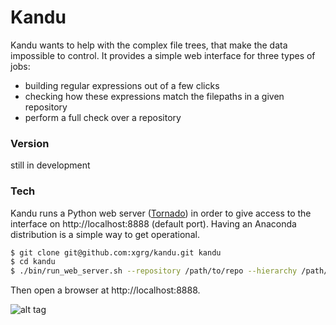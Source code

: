 # Kandu

Kandu wants to help with the complex file trees, that make the data impossible to control. It provides a simple web interface for three types of jobs:

  - building regular expressions out of a few clicks
  - checking how these expressions match the filepaths in a given repository
  - perform a full check over a repository

### Version
still in development

### Tech

Kandu runs a Python web server ([Tornado]) in order to give access to the interface on http://localhost:8888 (default port). Having an Anaconda distribution is a simple way to get operational.

```sh
$ git clone git@github.com:xgrg/kandu.git kandu
$ cd kandu
$ ./bin/run_web_server.sh --repository /path/to/repo --hierarchy /path/to/output.json
```
Then open a browser at http://localhost:8888.

![alt tag](http://raw.githubusercontent.com/xgrg/kandu/master/doc/screenshot.png)

   [Anaconda]: <https://www.continuum.io/downloads>
   [Tornado]: <http://www.tornadoweb.org/en/stable/>
   [git-repo-url]: <http://daringfireball.net>
   [@thomasfuchs]: <http://twitter.com/thomasfuchs>
   [df1]: <http://daringfireball.net/projects/markdown/>
   [marked]: <https://github.com/chjj/marked>
   [Ace Editor]: <http://ace.ajax.org>
   [node.js]: <http://nodejs.org>
   [Twitter Bootstrap]: <http://twitter.github.com/bootstrap/>
   [keymaster.js]: <https://github.com/madrobby/keymaster>
   [jQuery]: <http://jquery.com>
   [@tjholowaychuk]: <http://twitter.com/tjholowaychuk>
   [express]: <http://expressjs.com>
   [AngularJS]: <http://angularjs.org>
   [Gulp]: <http://gulpjs.com>

   [PlDb]: <https://github.com/joemccann/dillinger/tree/master/plugins/dropbox/README.md>
   [PlGh]:  <https://github.com/joemccann/dillinger/tree/master/plugins/github/README.md>
   [PlGd]: <https://github.com/joemccann/dillinger/tree/master/plugins/googledrive/README.md>
   [PlOd]: <https://github.com/joemccann/dillinger/tree/master/plugins/onedrive/README.md>


